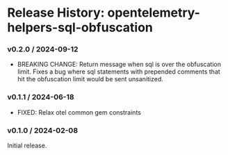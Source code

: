 # Release History: opentelemetry-helpers-sql-obfuscation

### v0.2.0 / 2024-09-12

* BREAKING CHANGE: Return message when sql is over the obfuscation limit. Fixes a bug where sql statements with prepended comments that hit the obfuscation limit would be sent unsanitized.

### v0.1.1 / 2024-06-18

* FIXED: Relax otel common gem constraints

### v0.1.0 / 2024-02-08

Initial release.
